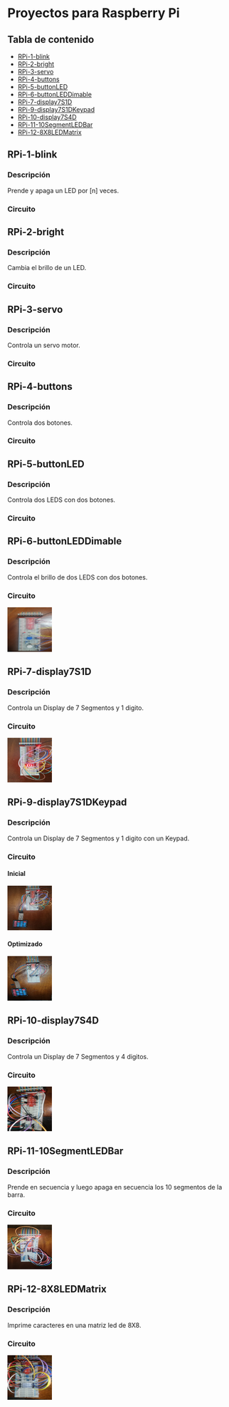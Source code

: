 Proyectos para Raspberry Pi 
===========================

## Tabla de contenido
- [RPi-1-blink](#RPi-1-blink)
- [RPi-2-bright](#RPi-2-bright)
- [RPi-3-servo](#RPi-3-servo)
- [RPi-4-buttons](#RPi-4-buttons)
- [RPi-5-buttonLED](#RPi-5-buttonLED)
- [RPi-6-buttonLEDDimable](#RPi-6-buttonLEDDimable)
- [RPi-7-display7S1D](#RPi-7-display7S1D)
- [RPi-9-display7S1DKeypad](#RPi-9-display7S1DKeypad)
- [RPi-10-display7S4D](#RPi-10-display7S4D)
- [RPi-11-10SegmentLEDBar](#RPi-11-10SegmentLEDBar)
- [RPi-12-8X8LEDMatrix](#RPi-12-8X8LEDMatrix)

## RPi-1-blink
### Descripción
Prende y apaga un LED por [n] veces. 

### Circuito

## RPi-2-bright
### Descripción
Cambia el brillo de un LED.

### Circuito

## RPi-3-servo
### Descripción
Controla un servo motor.

### Circuito

## RPi-4-buttons
### Descripción
Controla dos botones.

### Circuito

## RPi-5-buttonLED
### Descripción
Controla dos LEDS con dos botones.

### Circuito

## RPi-6-buttonLEDDimable
### Descripción
Controla el brillo de dos LEDS con dos botones.

### Circuito
<img src="https://github.com/jcondea/raspberrypi-projects/raw/main/image/IMG_20200928_134143.jpg" width="100" height="100">

## RPi-7-display7S1D
### Descripción
Controla un Display de 7 Segmentos y 1 digito. 

### Circuito
<img src="https://github.com/jcondea/raspberrypi-projects/blob/main/image/IMG_20200929_120134.jpg" width="100" height="100">

## RPi-9-display7S1DKeypad
### Descripción
Controla un Display de 7 Segmentos y 1 digito con un Keypad.

### Circuito
#### Inicial
<img src="https://github.com/jcondea/raspberrypi-projects/blob/main/image/IMG_20200929_144016.jpg" width="100" height="100">

#### Optimizado
<img src="https://github.com/jcondea/raspberrypi-projects/blob/main/image/IMG_20200929_170226.jpg" width="100" height="100">

## RPi-10-display7S4D
### Descripción
Controla un Display de 7 Segmentos y 4 digitos.

### Circuito
<img src="https://github.com/jcondea/raspberrypi-projects/blob/main/image/IMG_20201003_142351.jpg" width="100" height="100">

## RPi-11-10SegmentLEDBar
### Descripción
Prende en secuencia y luego apaga en secuencia los 10 segmentos de la barra.

### Circuito
<img src="https://github.com/jcondea/raspberrypi-projects/blob/main/image/IMG_20201010_183943.jpg" width="100" height="100">

## RPi-12-8X8LEDMatrix
### Descripción
Imprime caracteres en una matriz led de 8X8.

### Circuito
<img src="https://github.com/jcondea/raspberrypi-projects/blob/main/image/IMG_20201027_123337.jpg" width="100" height="100">
